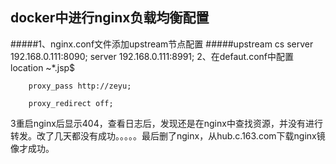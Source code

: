 ## docker中进行nginx负载均衡配置 ##
#####1、nginx.conf文件添加upstream节点配置
#####upstream cs 
      server 192.168.0.111:8090; 
      server 192.168.0.111:8991; 
2、在defaut.conf中配置
location ~*\.jsp$ 

        proxy_pass http://zeyu;

        proxy_redirect off;
3重启nginx后显示404，查看日志后，发现还是在nginx中查找资源，并没有进行转发。改了几天都没有成功。。。。。最后删了nginx，从hub.c.163.com下载nginx镜像才成功。
 
 




